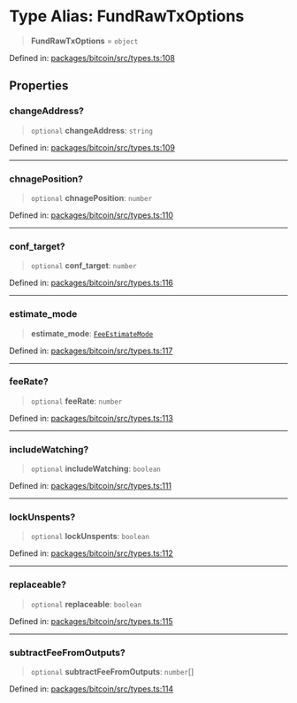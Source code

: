 # Type Alias: FundRawTxOptions

> **FundRawTxOptions** = `object`

Defined in: [packages/bitcoin/src/types.ts:108](https://github.com/dcdpr/did-btcr2-js/blob/c82bc5c69016e1146a0c52c6e6b21621f5abd6d4/packages/bitcoin/src/types.ts#L108)

## Properties

### changeAddress?

> `optional` **changeAddress**: `string`

Defined in: [packages/bitcoin/src/types.ts:109](https://github.com/dcdpr/did-btcr2-js/blob/c82bc5c69016e1146a0c52c6e6b21621f5abd6d4/packages/bitcoin/src/types.ts#L109)

***

### chnagePosition?

> `optional` **chnagePosition**: `number`

Defined in: [packages/bitcoin/src/types.ts:110](https://github.com/dcdpr/did-btcr2-js/blob/c82bc5c69016e1146a0c52c6e6b21621f5abd6d4/packages/bitcoin/src/types.ts#L110)

***

### conf\_target?

> `optional` **conf\_target**: `number`

Defined in: [packages/bitcoin/src/types.ts:116](https://github.com/dcdpr/did-btcr2-js/blob/c82bc5c69016e1146a0c52c6e6b21621f5abd6d4/packages/bitcoin/src/types.ts#L116)

***

### estimate\_mode

> **estimate\_mode**: [`FeeEstimateMode`](FeeEstimateMode.md)

Defined in: [packages/bitcoin/src/types.ts:117](https://github.com/dcdpr/did-btcr2-js/blob/c82bc5c69016e1146a0c52c6e6b21621f5abd6d4/packages/bitcoin/src/types.ts#L117)

***

### feeRate?

> `optional` **feeRate**: `number`

Defined in: [packages/bitcoin/src/types.ts:113](https://github.com/dcdpr/did-btcr2-js/blob/c82bc5c69016e1146a0c52c6e6b21621f5abd6d4/packages/bitcoin/src/types.ts#L113)

***

### includeWatching?

> `optional` **includeWatching**: `boolean`

Defined in: [packages/bitcoin/src/types.ts:111](https://github.com/dcdpr/did-btcr2-js/blob/c82bc5c69016e1146a0c52c6e6b21621f5abd6d4/packages/bitcoin/src/types.ts#L111)

***

### lockUnspents?

> `optional` **lockUnspents**: `boolean`

Defined in: [packages/bitcoin/src/types.ts:112](https://github.com/dcdpr/did-btcr2-js/blob/c82bc5c69016e1146a0c52c6e6b21621f5abd6d4/packages/bitcoin/src/types.ts#L112)

***

### replaceable?

> `optional` **replaceable**: `boolean`

Defined in: [packages/bitcoin/src/types.ts:115](https://github.com/dcdpr/did-btcr2-js/blob/c82bc5c69016e1146a0c52c6e6b21621f5abd6d4/packages/bitcoin/src/types.ts#L115)

***

### subtractFeeFromOutputs?

> `optional` **subtractFeeFromOutputs**: `number`[]

Defined in: [packages/bitcoin/src/types.ts:114](https://github.com/dcdpr/did-btcr2-js/blob/c82bc5c69016e1146a0c52c6e6b21621f5abd6d4/packages/bitcoin/src/types.ts#L114)
